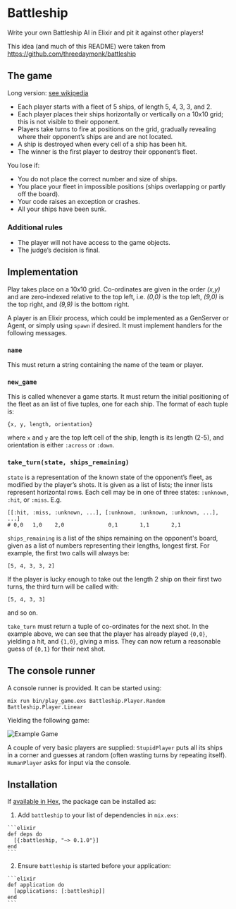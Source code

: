 Battleship
==========

Write your own Battleship AI in Elixir and pit it against other players!

This idea (and much of this README) were taken from
https://github.com/threedaymonk/battleship

The game
--------

Long version: [see wikipedia](https://secure.wikimedia.org/wikipedia/en/wiki/Battleship_game)

* Each player starts with a fleet of 5 ships, of length 5, 4, 3, 3, and 2.
* Each player places their ships horizontally or vertically on a 10x10 grid;
  this is not visible to their opponent.
* Players take turns to fire at positions on the grid, gradually revealing
  where their opponent’s ships are and are not located.
* A ship is destroyed when every cell of a ship has been hit.
* The winner is the first player to destroy their opponent’s fleet.

You lose if:

* You do not place the correct number and size of ships.
* You place your fleet in impossible positions (ships overlapping or partly off the board).
* Your code raises an exception or crashes.
* All your ships have been sunk.

### Additional rules

* The player will not have access to the game objects.
* The judge’s decision is final.

Implementation
--------------

Play takes place on a 10x10 grid. Co-ordinates are given in the order _(x,y)_
and are zero-indexed relative to the top left, i.e. _(0,0)_ is the top left,
_(9,0)_ is the top right, and _(9,9)_ is the bottom right.

A player is an Elixir process, which could be implemented as a GenServer or
Agent, or simply using `spawn` if desired.
It must implement handlers for the following messages.


### `name`

This must return a string containing the name of the team or player.

### `new_game`

This is called whenever a game starts. It must return the initial positioning
of the fleet as an list of five tuples, one for each ship. The format of each
tuple is:

    {x, y, length, orientation}

where `x` and `y` are the top left cell of the ship, length is its length
(2-5), and orientation is either `:across` or `:down`.

### `take_turn(state, ships_remaining)`

`state` is a representation of the known state of the opponent’s fleet, as
modified by the player’s shots. It is given as a list of lists; the inner
lists represent horizontal rows. Each cell may be in one of three states:
`:unknown`, `:hit`, or `:miss`. E.g.

    [[:hit, :miss, :unknown, ...], [:unknown, :unknown, :unknown, ...], ...]
    # 0,0   1,0    2,0              0,1       1,1       2,1

`ships_remaining` is a list of the ships remaining on the opponent's board,
given as a list of numbers representing their lengths, longest first.
For example, the first two calls will always be:

    [5, 4, 3, 3, 2]

If the player is lucky enough to take out the length 2 ship on their first two
turns, the third turn will be called with:

    [5, 4, 3, 3]

and so on.

`take_turn` must return a tuple of co-ordinates for the next shot. In the
example above, we can see that the player has already played `{0,0}`, yielding
a hit, and `{1,0}`, giving a miss. They can now return a reasonable guess of
`{0,1}` for their next shot.

The console runner
------------------

A console runner is provided. It can be started using:

    mix run bin/play_game.exs Battleship.Player.Random Battleship.Player.Linear

Yielding the following game:

![Example Game](http://assets.joingrouper.com/fight_club/battleship.gif)

A couple of very basic players are supplied: `StupidPlayer` puts all its ships
in a corner and guesses at random (often wasting turns by repeating itself).
`HumanPlayer` asks for input via the console.


## Installation

If [available in Hex](https://hex.pm/docs/publish), the package can be installed as:

  1. Add `battleship` to your list of dependencies in `mix.exs`:

    ```elixir
    def deps do
      [{:battleship, "~> 0.1.0"}]
    end
    ```

  2. Ensure `battleship` is started before your application:

    ```elixir
    def application do
      [applications: [:battleship]]
    end
    ```

